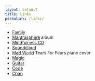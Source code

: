 ```yaml
---
layout: default
title: Links
permalink: /links/
---
```


- [Family](http://family.carrollonline.uk)
- [Mantrasphere](https://mantrasphere.co.uk) album  
- [Mindfulness CD](https://mantrasphere.co.uk/pages/mindfulness-cd.html)
- [Soundcloud](https://soundcloud.com/mantrasphere/)  
- [Mad World](https://youtu.be/sSgvBhZ2-Us) Tears For Fears piano cover  
- [Magic](http://hugle.co.uk)
- [Guitar](http://guitar.hugle.co.uk)
- [Code](https://bitbucket.org/psaikido)
- [Chan](https://westernchanfellowship.org)
